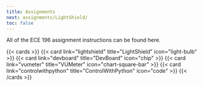 ```yaml
---
title: Assignments
next: assignments/LightShield/
toc: false
---
```


All of the ECE 196 assignment instructions can be found here.

{{< cards >}}
  {{< card link="lightshield" title="LightShield" icon="light-bulb" >}}
  {{< card link="devboard" title="DevBoard" icon="chip" >}}
  {{< card link="vumeter" title="VUMeter" icon="chart-square-bar" >}}
  {{< card link="controlwithpython" title="ControlWithPython" icon="code" >}}
{{< /cards >}}
